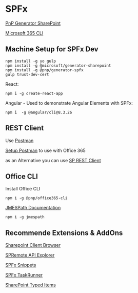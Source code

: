 # SPFx

[PnP Generator SharePoint](https://pnp.github.io/generator-spfx/)

[Microsoft 365 CLI](https://pnp.github.io/cli-microsoft365/)

## Machine Setup for SPFx Dev

```
npm install -g yo gulp
npm install -g @microsoft/generator-sharepoint
npm install -g @pnp/generator-spfx
gulp trust-dev-cert
```

React:

```
npm i -g create-react-app
```

Angular - Used to demonstrate Angular Elements with SPFx:

```
npm i  -g @angular/cli@8.3.26
```

## REST Client

Use [Postman](https://www.getpostman.com/)

[Setup Postman](https://blogs.msdn.microsoft.com/emeamsgdev/2018/08/03/querying-the-office-365-management-apis-using-postman/) to use with Office 365

as an Alternative you can use [SP REST Client](https://marketplace.visualstudio.com/items?itemName=s-kainet.rest-client)

## Office CLI

Install Office CLI

```
npm i -g @pnp/office365-cli
```

[JMESPath Documentation](http://jmespath.org/)

```
npm i -g jmespath
```

## Recommende Extensions & AddOns

[Sharepoint Client Browser](https://github.com/bramdejager/spcb)

[SPRemote API Explorer](https://marketplace.visualstudio.com/items?itemName=SteveCurranMVP.SPRemoteAPIExplorer)

[SPFx Snippets](https://marketplace.visualstudio.com/items?itemName=eliostruyf.spfx-snippets)

[SPFx TaskRunner](https://marketplace.visualstudio.com/items?itemName=eliostruyf.vscode-spfx-task-runner)

[SharePoint Typed Items](https://marketplace.visualstudio.com/items?itemName=s-kainet.sharepoint-typed-item)
